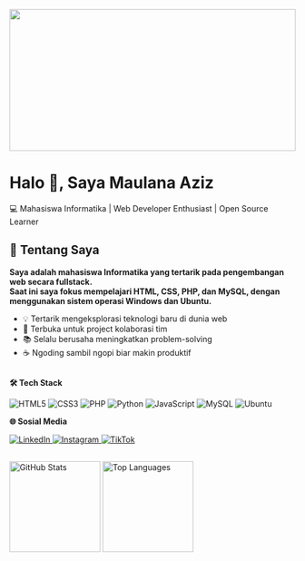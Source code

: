 <p align="center">
  <img src="https://img.itch.zone/aW1hZ2UvMjY0NjQ5OC8xNTc2ODE2OC5naWY=/original/3fQ0vL.gif" width="100%" height="250">
</p>

 
<h1 align="left">Halo 👋, Saya Maulana Aziz</h1>
💻 Mahasiswa Informatika | Web Developer Enthusiast | Open Source Learner

## 🚀 Tentang Saya 

**Saya adalah mahasiswa Informatika yang tertarik pada pengembangan web secara fullstack.  
Saat ini saya fokus mempelajari HTML, CSS, PHP, dan MySQL, dengan menggunakan sistem operasi Windows dan Ubuntu.**

- 💡 Tertarik mengeksplorasi teknologi baru di dunia web  
- 🤝 Terbuka untuk project kolaborasi tim 
- 📚 Selalu berusaha meningkatkan problem-solving
- ☕ Ngoding sambil ngopi biar makin produktif

##

**🛠️ Tech Stack**  

![HTML5](https://img.shields.io/badge/HTML5-E34F26?style=for-the-badge&logo=html5&logoColor=white)  ![CSS3](https://img.shields.io/badge/CSS3-1572B6?style=for-the-badge&logo=css3&logoColor=white)  ![PHP](https://img.shields.io/badge/PHP-777BB4?style=for-the-badge&logo=php&logoColor=white)  ![Python](https://img.shields.io/badge/Python-3776AB?style=for-the-badge&logo=python&logoColor=white)  ![JavaScript](https://img.shields.io/badge/JavaScript-F7DF1E?style=for-the-badge&logo=javascript&logoColor=black)  ![MySQL](https://img.shields.io/badge/MySQL-005C84?style=for-the-badge&logo=mysql&logoColor=white)  ![Ubuntu](https://img.shields.io/badge/Ubuntu-E95420?style=for-the-badge&logo=ubuntu&logoColor=white)

**🌐 Sosial Media**  

<p>
  <a href="" target="_blank">
    <img src="https://img.shields.io/badge/LinkedIn-0077B5?style=for-the-badge&logo=linkedin&logoColor=white" alt="LinkedIn"/>
  </a>
  <a href="https://www.instagram.com/maulana.aziz45/" target="_blank">
    <img src="https://img.shields.io/badge/Instagram-E4405F?style=for-the-badge&logo=instagram&logoColor=white" alt="Instagram"/>
  </a>
  <a href="[https://tiktok.com/@USERNAME](https://www.tiktok.com/@junior_lion4)" target="_blank">
    <img src="https://img.shields.io/badge/TikTok-000000?style=for-the-badge&logo=tiktok&logoColor=white" alt="TikTok"/>
  </a>
</p>

##

<div>

<!-- Stats -->
<img src="https://github-readme-stats.vercel.app/api?username=MaulanaAziz45&show_icons=true&theme=light" alt="GitHub Stats" height="160" />

<!-- Top Languages -->
<img src="https://github-readme-stats.vercel.app/api/top-langs/?username=MaulanaAziz45&layout=compact&theme=light" alt="Top Languages" height="160" />

</div>
